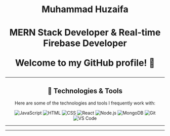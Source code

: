 <h1 align="center"> Muhammad Huzaifa<h1/>
<p align="center">MERN Stack Developer & Real-time Firebase Developer</p>

<p align="center">Welcome to my GitHub profile! 🚀</p>



<hr />

<h2 align="center">🔧 Technologies & Tools</h2>

<p align="center">Here are some of the technologies and tools I frequently work with:</p>

<p align="center">
  <img src="https://img.icons8.com/color/48/000000/javascript.png" alt="JavaScript" />
  <img src="https://img.icons8.com/color/48/000000/html-5.png" alt="HTML" />
  <img src="https://img.icons8.com/color/48/000000/css3.png" alt="CSS" />
  <img src="https://img.icons8.com/color/48/000000/react.png" alt="React" />
  <img src="https://img.icons8.com/color/48/000000/nodejs.png" alt="Node.js" />
  <img src="https://img.icons8.com/color/48/000000/mongodb.png" alt="MongoDB" />
  <img src="https://img.icons8.com/color/48/000000/git.png" alt="Git" />
  <img src="https://img.icons8.com/color/48/000000/visual-studio-code.png" alt="VS Code" />
</p>

<hr />

</p>

<hr />
